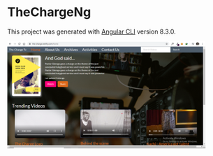 # TheChargeNg

This project was generated with [Angular CLI](https://github.com/angular/angular-cli) version 8.3.0.

<img src="the-charge.png" alt="home" height="60%" width="90%"  /> 

